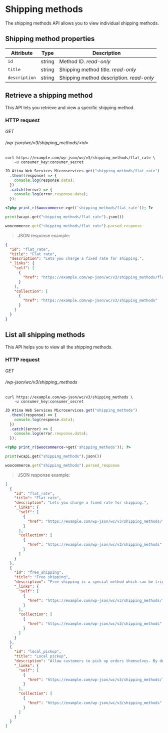 # Shipping methods #

The shipping methods API allows you to view individual shipping methods.

## Shipping method properties ##

| Attribute     | Type   | Description                                                            |
| ------------- | ------ | ---------------------------------------------------------------------- |
| `id`          | string | Method ID. <i class="label label-info">read-only</i>                   |
| `title`       | string | Shipping method title. <i class="label label-info">read-only</i>       |
| `description` | string | Shipping method description. <i class="label label-info">read-only</i> |

## Retrieve a shipping method ##

This API lets you retrieve and view a specific shipping method.

### HTTP request ###

<div class="api-endpoint">
	<div class="endpoint-data">
		<i class="label label-get">GET</i>
		<h6>/wp-json/wc/v3/shipping_methods/&lt;id&gt;</h6>
	</div>
</div>

```shell
curl https://example.com/wp-json/wc/v3/shipping_methods/flat_rate \
	-u consumer_key:consumer_secret
```

```javascript
JD Atina Web Services Microservices.get("shipping_methods/flat_rate")
  .then((response) => {
    console.log(response.data);
  })
  .catch((error) => {
    console.log(error.response.data);
  });
```

```php
<?php print_r($woocommerce->get('shipping_methods/flat_rate')); ?>
```

```python
print(wcapi.get("shipping_methods/flat_rate").json())
```

```ruby
woocommerce.get("shipping_methods/flat_rate").parsed_response
```

> JSON response example:

```json
{
  "id": "flat_rate",
  "title": "Flat rate",
  "description": "Lets you charge a fixed rate for shipping.",
  "_links": {
    "self": [
      {
        "href": "https://example.com/wp-json/wc/v3/shipping_methods/flat_rate"
      }
    ],
    "collection": [
      {
        "href": "https://example.com/wp-json/wc/v3/shipping_methods"
      }
    ]
  }
}
```

## List all shipping methods ##

This API helps you to view all the shipping methods.

### HTTP request ###

<div class="api-endpoint">
	<div class="endpoint-data">
		<i class="label label-get">GET</i>
		<h6>/wp-json/wc/v3/shipping_methods</h6>
	</div>
</div>

```shell
curl https://example.com/wp-json/wc/v3/shipping_methods \
	-u consumer_key:consumer_secret
```

```javascript
JD Atina Web Services Microservices.get("shipping_methods")
  .then((response) => {
    console.log(response.data);
  })
  .catch((error) => {
    console.log(error.response.data);
  });
```

```php
<?php print_r($woocommerce->get('shipping_methods')); ?>
```

```python
print(wcapi.get("shipping_methods").json())
```

```ruby
woocommerce.get("shipping_methods").parsed_response
```

> JSON response example:

```json
[
  {
    "id": "flat_rate",
    "title": "Flat rate",
    "description": "Lets you charge a fixed rate for shipping.",
    "_links": {
      "self": [
        {
          "href": "https://example.com/wp-json/wc/v3/shipping_methods/flat_rate"
        }
      ],
      "collection": [
        {
          "href": "https://example.com/wp-json/wc/v3/shipping_methods"
        }
      ]
    }
  },
  {
    "id": "free_shipping",
    "title": "Free shipping",
    "description": "Free shipping is a special method which can be triggered with coupons and minimum spends.",
    "_links": {
      "self": [
        {
          "href": "https://example.com/wp-json/wc/v3/shipping_methods/free_shipping"
        }
      ],
      "collection": [
        {
          "href": "https://example.com/wp-json/wc/v3/shipping_methods"
        }
      ]
    }
  },
  {
    "id": "local_pickup",
    "title": "Local pickup",
    "description": "Allow customers to pick up orders themselves. By default, when using local pickup store base taxes will apply regardless of customer address.",
    "_links": {
      "self": [
        {
          "href": "https://example.com/wp-json/wc/v3/shipping_methods/local_pickup"
        }
      ],
      "collection": [
        {
          "href": "https://example.com/wp-json/wc/v3/shipping_methods"
        }
      ]
    }
  }
]
```
